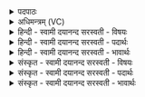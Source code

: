 <details><summary>पदपाठः</summary>

मा॒तेवेति॑ मा॒ताऽइ॑व। पु॒त्रम्। पृ॒थि॒वी। पु॒री॒ष्य᳖म्। अ॒ग्निम्। स्वे। यौनौ॑। अ॒भाः॒। उ॒खा। ताम्। विश्वैः॑। दे॒वैः॒। ऋ॒तुभि॒रित्यृ॒तुऽभिः॑। सं॒वि॒दा॒न इति॑ सम्ऽविदा॒नः। प्र॒जाप॑ति॒रिति॑ प्र॒जाऽप॑तिः। वि॒श्वक॒र्म्मेति॑ वि॒श्वऽक॑र्मा। वि। मु॒ञ्च॒तु॒। ६१।
</details>

<details><summary>अधिमन्त्रम् (VC)</summary>

- पत्नी देवता
- मधुच्छन्दा ऋषिः
- आर्षी त्रिष्टुप्
- धैवतः
</details>

<details><summary>हिन्दी - स्वामी दयानन्द सरस्वती  - विषयः</summary>

माता किस के तुल्य सन्तानों को पालती है, यह विषय अगले मन्त्र में कहा है ॥
</details>

<details><summary>हिन्दी - स्वामी दयानन्द सरस्वती  - पदार्थः</summary>

पदार्थान्वयभाषाः -  जो (उखा) जानने योग्य (पृथिवी) भूमि के समान वर्त्तमान विदुषी स्त्री (स्वे) अपने (यौनौ) गर्भाशय में (पुरीष्यम्) पुष्टिकारक गुणों में हुए (अग्निम्) बिजुली के तुल्य अच्छे प्रकाश से युक्त गर्भरूप (पुत्रम्) पुत्र को (मातेव) माता के समान (अभाः) पुष्ट वा धारण करती है, (ताम्) उसको (संविदानः) सम्यक् बोध करता हुआ (विश्वकर्मा) सब उत्तम कर्म करनेवाला (प्रजापतिः) परमेश्वर (विश्वैः) सब (देवैः) दिव्य गुणों और (ऋतुभिः) वसन्त आदि ऋतुओं के साथ निरन्तर दुःख से (वि, मुञ्चतु) छुड़ावे ॥६१ ॥
</details>

<details><summary>हिन्दी - स्वामी दयानन्द सरस्वती  - भावार्थः</summary>

भावार्थभाषाः -  इस मन्त्र में उपमालङ्कार है। जैसे माता सन्तानों को उत्पन्न कर पालती है, वैसे ही पृथिवी कारणरूप बिजुली को प्रसिद्ध करके रक्षा करती है। जैसे परमेश्वर ठीक-ठीक पृथिवी आदि के गुणों को जानता और नियत समय पर ऋतु आदि और पृथिवी आदि को धारण कर अपनी-अपनी नियत परिधि में चला के प्रलय समय में सब को भिन्न करता है, वैसे ही विद्वानों को चाहिये कि अपनी बुद्धि के अनुसार इन सब पदार्थों को जना के कार्य्यसिद्धि के लिय प्रयत्न करें ॥६१ ॥
</details>

<details><summary>संस्कृत - स्वामी दयानन्द सरस्वती  - विषयः</summary>

माता किंवत् सन्तानान् पालयतीत्याह ॥
</details>

<details><summary>संस्कृत - स्वामी दयानन्द सरस्वती  - पदार्थः</summary>

पदार्थान्वयभाषाः -  योखा पृथिवीवद्वर्त्तमाना स्त्री योनौ पुरीष्यमग्निं पुत्रं मातेवाभा धरति, तां संविदानो विश्वकर्मा प्रजापतिर्विश्वैर्देवैर्ऋतुभिः सह सततं दुःखाद् विमुञ्चतु पृथग् रक्षतु ॥६१ ॥
</details>

<details><summary>संस्कृत - स्वामी दयानन्द सरस्वती  - भावार्थः</summary>

भावार्थभाषाः -  अत्रोपमालङ्कारः। यथा जननी सन्तानानुत्पाद्य पालयति, तथैव पृथिवी कारणस्थां विद्युतं प्रकटय्य रक्षति। परमेश्वरो याथातथ्येन पृथिव्यादिगुणान् जानाति प्रतिनियतसमयमृत्वादीन् पृथिव्यादींश्च धृत्वा स्वस्वनियतपरिधौ चालयित्वा प्रलयसमये भिनत्ति, तथैव विद्वद्भिर्यथाबुद्ध्येतान् विदित्वा कार्य्यसिद्धये प्रयतितव्यम् ॥६१ ॥
</details>